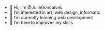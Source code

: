 - 👋 Hi, I’m @JulieGoncalves
- 👀 I’m interested in art, web design, informatic
- 🌱 I’m currently learning web development
- 💞️ I’m here to improves my skills

<!---
JulieGoncalves/JulieGoncalves is a ✨ special ✨ repository because its `README.md` (this file) appears on your GitHub profile.
You can click the Preview link to take a look at your changes.
--->

